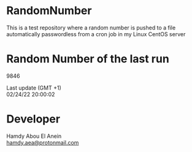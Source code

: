 # RandomNumber    
This is a test repository where a random number is pushed to a file automatically passwordless from a cron job in my Linux CentOS server    
# Random Number of the last run   
9846
      
Last update (GMT +1)    
02/24/22 20:00:02
# Developer    
Hamdy Abou El Anein   
hamdy.aea@protonmail.com
